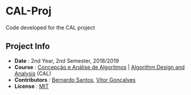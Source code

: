 # CAL-Proj
Code developed for the CAL project


## Project Info
* **Date** : 2nd Year, 2nd Semester, 2018/2019
* **Course** : [Concepção e Análise de Algoritmos](https://sigarra.up.pt/feup/pt/UCURR_GERAL.FICHA_UC_VIEW?pv_ocorrencia_id=419999) | [Algorithm Design and Analysis](https://sigarra.up.pt/feup/en/UCURR_GERAL.FICHA_UC_VIEW?pv_ocorrencia_id=419999) (CAL)
* **Contributors** : [Bernardo Santos](https://github.com/bernas670), [Vítor Gonçalves](https://github.com/torrinheira)
* **License** : [MIT](LICENSE)
